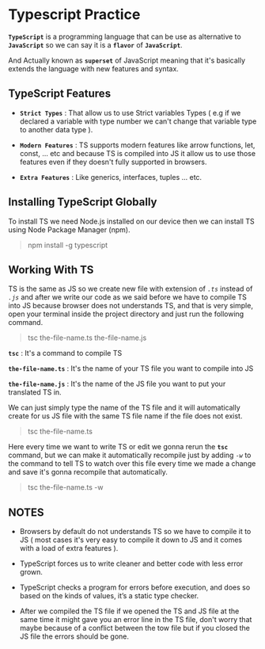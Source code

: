 # Typescript Practice

**`TypeScript`** is a programming language that can be use as alternative to **`JavaScript`** so we can say it is a **`flavor`** of **`JavaScript`**.

And Actually known as **`superset`** of JavaScript meaning that it's basically extends the language with new features and syntax.

## TypeScript Features

* **`Strict Types`** : That allow us to use Strict variables Types ( e.g if we declared a variable with type number we can't change that variable type to another data type ).

* **`Modern Features`** : TS supports modern features like arrow functions, let, const, ... etc and because TS is compiled into JS it allow us to use those features even if they doesn't fully supported in browsers.

* **`Extra Features`** : Like generics, interfaces, tuples ... etc.

## Installing TypeScript Globally

To install TS we need Node.js installed on our device then we can install TS using Node Package Manager (npm).

> npm install -g typescript

## Working With TS

TS is the same as JS so we create new file with extension of *`.ts`* instead of *`.js`* and after we write our code as we said before we have to compile TS into JS because browser does not understands TS, and that is very simple, open your terminal inside the project directory and just run the following command.

> tsc the-file-name.ts the-file-name.js

**`tsc`** : It's a command to compile TS

**`the-file-name.ts`** : It's the name of your TS file you want to compile into JS

**`the-file-name.js`** : It's the name of the JS file you want to put your translated TS in.

We can just simply type the name of the TS file and it will automatically create for us JS file with the same TS file name if the file does not exist.

> tsc the-file-name.ts

Here every time we want to write TS or edit we gonna rerun the **`tsc`** command, but we can make it automatically recompile just by adding *`-w`* to the command to tell TS to watch over this file every time we made a change and save it's gonna recompile that automatically.

> tsc the-file-name.ts -w

## NOTES

* Browsers by default do not understands TS so we have to compile it to JS ( most cases it's very easy to compile it down to JS and it comes with a load of extra features ).

* TypeScript forces us to write cleaner and better code with less error grown.

* TypeScript checks a program for errors before execution, and does so based on the kinds of values, it’s a static type checker.

* After we compiled the TS file if we opened the TS and JS file at the same time it might gave you an error line in the TS file, don't worry that maybe because of a conflict between the tow file but if you closed the JS file the errors should be gone.
